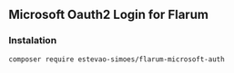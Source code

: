 ## Microsoft Oauth2 Login for Flarum

### Instalation

```composer require estevao-simoes/flarum-microsoft-auth```